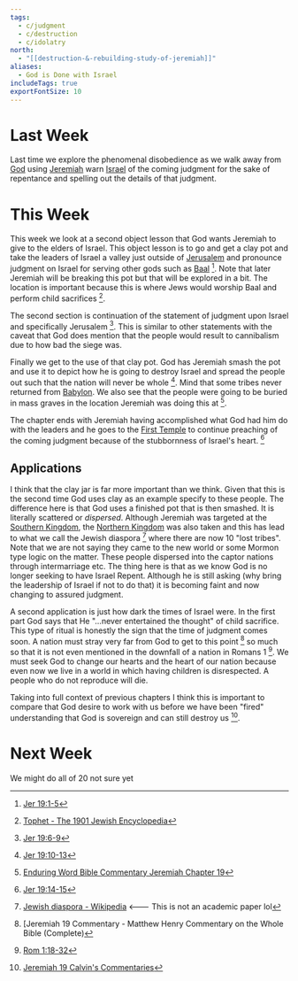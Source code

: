 ```yaml
---
tags:
  - c/judgment
  - c/destruction
  - c/idolatry
north:
  - "[[destruction-&-rebuilding-study-of-jeremiah]]"
aliases:
  - God is Done with Israel
includeTags: true
exportFontSize: 10
---
```

# Last Week
Last time we explore the phenomenal disobedience as we walk away from [God](God.md) using [Jeremiah](%F0%9F%A7%91Jeremiah.md) warn [Israel](p-nation-of-israel.md) of the coming judgment for the sake of repentance and spelling out the details of that judgment.
# This Week
This week we look at a second object lesson that God wants Jeremiah to give to the elders of Israel. This object lesson is to go and get a clay pot and take the leaders of Israel a valley just outside of [Jerusalem](city-jerusalem.md) and pronounce judgment on Israel for serving other gods such as [Baal](%F0%9F%AA%A8Baal.md) [^1]. Note that later Jeremiah will be breaking this pot but that will be explored in a bit. The location is important because this is where Jews would worship Baal and perform child sacrifices [^6].

The second section is continuation of the statement of judgment upon Israel and specifically Jerusalem [^2]. This is similar to other statements with the caveat that God does mention that the people would result to cannibalism due to how bad the siege was.

Finally we get to the use of that clay pot. God has Jeremiah smash the pot and use it to depict how he is going to destroy Israel and spread the people out such that the nation will never be whole [^3]. Mind that some tribes never returned from [Babylon](%F0%9F%8F%99%EF%B8%8FBabylon.md). We also see that the people were going to be buried in mass graves in the location Jeremiah was doing this at [^enduring-word].

The chapter ends with Jeremiah having accomplished what God had him do with the leaders and he goes to the [First Temple](First%20Temple.md) to continue preaching of the coming judgment because of the stubbornness of Israel's heart. [^4]


## Applications
I think that the clay jar is far more important than we think. Given that this is the second time God uses clay as an example specify to these people. The difference here is that God uses a finished pot that is then smashed. It is literally scattered or *dispersed*. Although Jeremiah was targeted at the [Southern Kingdom](Southern%20Kingdom.md), the [Northern Kingdom](Northern%20Kingdom.md) was also taken and this has lead to what we call the Jewish diaspora [^5] where there are now 10 "lost tribes". Note that we are not saying they came to the new world or some Mormon type logic on the matter. These people dispersed into the captor nations through intermarriage etc. The thing here is that as we know God is no longer seeking to have Israel Repent. Although he is still asking (why bring the leadership of Israel if not to do that) it is becoming faint and now changing to assured judgment.

A second application is just how dark the times of Israel were. In the first part God says that He "...never entertained the thought" of child sacrifice. This type of ritual is honestly the sign that the time of judgment comes soon. A nation must stray very far from God to get to this point [^matthew-henry] so much so that it is not even mentioned in the downfall of a nation in Romans 1 [^7]. We must seek God to change our hearts and the heart of our nation because even now we live in a world in which having children is disrespected. A people who do not reproduce will die.

Taking into full context of previous chapters I think this is important to compare that God desire to work with us before we have been "fired" understanding that God is sovereign and can still destroy us [^john-calvin]. 
# Next Week
We might do all of 20 not sure yet

[^1]: [Jer 19:1-5](Jer%2019.md)
[^2]: [Jer 19:6-9](Jer%2019.md)
[^3]: [Jer 19:10-13](Jer%2019.md)
[^4]: [Jer 19:14-15](Jer%2019.md)

[^5]: [Jewish diaspora - Wikipedia](https://en.wikipedia.org/wiki/Jewish_diaspora) <--- This is not an academic paper lol

[^6]: [Tophet - The 1901 Jewish Encyclopedia](https://www.studylight.org/encyclopedias/eng/tje/t/tophet.html#:~:text=Tophet%20as%20described%20especially%20in,the%20valley%20of)

[^matthew-henry]: [Jeremiah 19 Commentary - Matthew Henry Commentary on the Whole Bible (Complete)
[^enduring-word]: [Enduring Word Bible Commentary Jeremiah Chapter 19](https://enduringword.com/bible-commentary/jeremiah-19/)
[^john-calvin]: [Jeremiah 19 Calvin's Commentaries](https://biblehub.com/commentaries/calvin/jeremiah/19.htm)
[^7]: [Rom 1:18-32](Rom%201.md)
